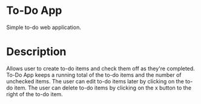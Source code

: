 # To-Do App
Simple to-do web application.
# Description
Allows user to create to-do items and check them off as they're completed. 
To-Do App keeps a running total of the to-do items and the number of unchecked items.
The user can edit to-do items later by clicking on the to-do item.
The user can delete to-do items by clicking on the x button to the right of the to-do item.
